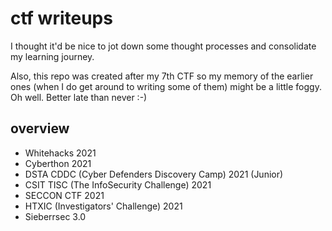 # ctf writeups
I thought it'd be nice to jot down some thought processes and consolidate my learning journey. 

Also, this repo was created after my 7th CTF so my memory of the earlier ones (when I do get around to writing some of them) might be a little foggy.  Oh well. Better late than never :-)

## overview 
- Whitehacks 2021
- Cyberthon 2021
- DSTA CDDC (Cyber Defenders Discovery Camp) 2021 (Junior)
- CSIT TISC (The InfoSecurity Challenge) 2021
- SECCON CTF 2021
- HTXIC (Investigators' Challenge) 2021
- Sieberrsec 3.0
